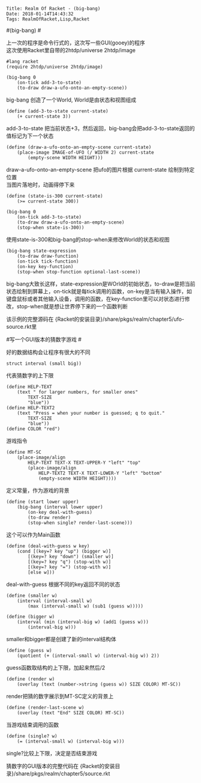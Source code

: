     Title: Realm Of Racket - (big-bang)
    Date: 2018-01-14T14:43:32
    Tags: RealmOfRacket,Lisp,Racket

#(big-bang)  #

上一次的程序是命令行式的，这次写一些GUI(gooey)的程序  
这次使用Racket里自带的2htdp/universe 2htdp/image  

	#lang racket
	(require 2htdp/universe 2htdp/image)
	
	(big-bang 0
		(on-tick add-3-to-state)
		(to-draw draw-a-ufo-onto-an-empty-scene))  
		

big-bang 创造了一个World, World是由状态和视图组成  

	(define (add-3-to-state current-state)
		(+ current-state 3))  
		
add-3-to-state 把当前状态+3，然后返回，big-bang会把add-3-to-state返回的值标记为下一个状态  

	(define (draw-a-ufo-onto-an-empty-scene current-state)
		(place-image IMAGE-of-UFO (/ WIDTH 2) current-state
			(empty-scene WIDTH HEIGHT)))  
			
draw-a-ufo-onto-an-empty-scene 把ufo的图片根据 current-state 绘制到特定位置  
当图片落地时，动画得停下来  

	(define (state-is-300 current-state)
		(>= current-state 300))
		
	(big-bang 0
		(on-tick add-3-to-state)
		(to-draw draw-a-ufo-onto-an-empty-scene)
		(stop-when state-is-300))
		
使用state-is-300和big-bang的stop-when来修改World的状态和视图  


	(big-bang state-expression
		(to-draw draw-function)
		(on-tick tick-function)
		(on-key key-function)
		(stop-when stop-function optional-last-scene))
		
		
big-bang大致长这样，state-expression是WOrld的初始状态，to-draw是把当前状态绘制到屏幕上，on-tick就是每tick调用的函数，on-key是当有输入操作，如键盘鼠标或者其他输入设备，调用的函数，在key-function里可以对状态进行修改，stop-when就是想让世界停下来的一个函数判断  


该示例的完整源码在 {Racket的安装目录}/share/pkgs/realm/chapter5/ufo-source.rkt里  


#写一个GUI版本的猜数字游戏  #

好的数据结构会让程序有很大的不同  

	struct interval (small big))
	
代表猜数字的上下限  

	(define HELP-TEXT
		(text " for larger numbers, for smaller ones"
			TEXT-SIZE
			"blue"))
	(define HELP-TEXT2
		(text "Press = when your number is guessed; q to quit."
			TEXT-SIZE
			"blue"))
	(define COLOR "red")
	
游戏指令  

	(define MT-SC
		(place-image/align
			HELP-TEXT TEXT-X TEXT-UPPER-Y "left" "top"
			(place-image/align
				HELP-TEXT2 TEXT-X TEXT-LOWER-Y "left" "bottom"
				(empty-scene WIDTH HEIGHT))))
				
定义常量，作为游戏的背景  

	(define (start lower upper)
		(big-bang (interval lower upper)
			(on-key deal-with-guess)
			(to-draw render)
			(stop-when single? render-last-scene)))
			
这个可以作为Main函数  

	(define (deal-with-guess w key)
		(cond [(key=? key "up") (bigger w)]
			[(key=? key "down") (smaller w)]
			[(key=? key "q") (stop-with w)]
			[(key=? key "=") (stop-with w)]
			[else w]))  
			
deal-with-guess 根据不同的key返回不同的状态  


	(define (smaller w)
		(interval (interval-small w)
			(max (interval-small w) (sub1 (guess w)))))  
			
	(define (bigger w)
		(interval (min (interval-big w) (add1 (guess w)))
			(interval-big w)))  
			
smaller和bigger都是创建了新的interval结构体  

	(define (guess w)
		(quotient (+ (interval-small w) (interval-big w)) 2))  
		
guess函数取结构的上下限，加起来然后/2  

	(define (render w)
		(overlay (text (number->string (guess w)) SIZE COLOR) MT-SC))  
		
render把猜的数字展示到MT-SC定义的背景上  

	(define (render-last-scene w)
		(overlay (text "End" SIZE COLOR) MT-SC))
		
当游戏结束调用的函数  

	(define (single? w)
		(= (interval-small w) (interval-big w)))  
		
single?比较上下限，决定是否结束游戏  

猜数字的GUI版本的完整代码在 {Racket的安装目录}/share/pkgs/realm/chapter5/source.rkt  

